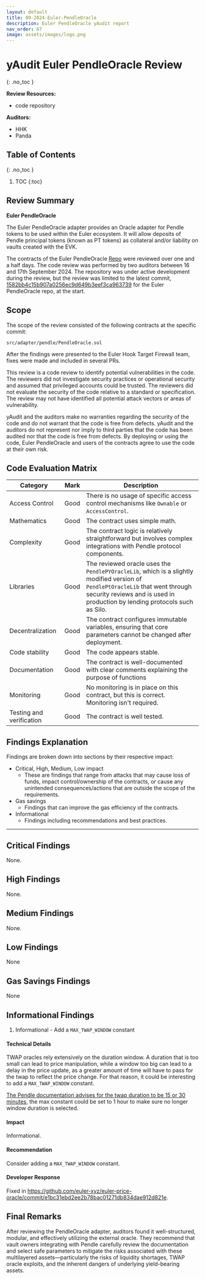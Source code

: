 ```yaml
---
layout: default
title: 09-2024-Euler-PendleOracle
description: Euler PendleOracle yAudit report
nav_order: 67
image: assets/images/logo.png
---
```


# yAudit Euler PendleOracle Review <!-- omit in toc -->
{: .no_toc }

**Review Resources:**

- code repository

**Auditors:**

- HHK
- Panda

## Table of Contents <!-- omit in toc -->
{: .no_toc }

1. TOC
{:toc}

## Review Summary

**Euler PendleOracle**

The Euler PendleOracle adapter provides an Oracle adapter for Pendle tokens to be used within the Euler ecosystem. It will allow deposits of Pendle principal tokens (known as PT tokens) as collateral and/or liability on vaults created with the EVK.

The contracts of the Euler PendleOracle [Repo](https://github.com/euler-xyz/euler-price-oracle) were reviewed over one and a half days. The code review was performed by two auditors between 16 and 17th September 2024. The repository was under active development during the review, but the review was limited to the latest commit, [1582bb4c15b907a0256ec9d649b3eef3ca963739](https://github.com/euler-xyz/euler-price-oracle/blob/1582bb4c15b907a0256ec9d649b3eef3ca963739/) for the Euler PendleOracle repo, at the start.

## Scope

The scope of the review consisted of the following contracts at the specific commit:

```
src/adapter/pendle/PendleOracle.sol
```

After the findings were presented to the Euler Hook Target Firewall team, fixes were made and included in several PRs.

This review is a code review to identify potential vulnerabilities in the code. The reviewers did not investigate security practices or operational security and assumed that privileged accounts could be trusted. The reviewers did not evaluate the security of the code relative to a standard or specification. The review may not have identified all potential attack vectors or areas of vulnerability.

yAudit and the auditors make no warranties regarding the security of the code and do not warrant that the code is free from defects. yAudit and the auditors do not represent nor imply to third parties that the code has been audited nor that the code is free from defects. By deploying or using the code, Euler PendleOracle and users of the contracts agree to use the code at their own risk.

## Code Evaluation Matrix

| Category                 | Mark | Description                                                                                                                                                                                                   |
| ------------------------ | ---- | ------------------------------------------------------------------------------------------------------------------------------------------------------------------------------------------------------------- |
| Access Control           | Good | There is no usage of specific access control mechanisms like `Ownable` or `AccessControl`.                                                                                                                    |
| Mathematics              | Good | The contract uses simple math.                                                                                                                                                                                |
| Complexity               | Good | The contract logic is relatively straightforward but involves complex integrations with Pendle protocol components.                                                                                           |
| Libraries                | Good | The reviewed oracle uses the `PendlePYOracleLib`, which is a slightly modified version of `PendlePtOracleLib` that went through security reviews and is used in production by lending protocols such as Silo. |
| Decentralization         | Good | The contract configures immutable variables, ensuring that core parameters cannot be changed after deployment.                                                                                                |
| Code stability           | Good | The code appears stable.                                                                                                                                                                                      |
| Documentation            | Good | The contract is well-documented with clear comments explaining the purpose of functions                                                                                                                       |
| Monitoring               | Good | No monitoring is in place on this contract, but this is correct. Monitoring isn't required.                                                                                                                   |
| Testing and verification | Good | The contract is well tested.                                                                                                                                                                                  |

## Findings Explanation

Findings are broken down into sections by their respective impact:

- Critical, High, Medium, Low impact
  - These are findings that range from attacks that may cause loss of funds, impact control/ownership of the contracts, or cause any unintended consequences/actions that are outside the scope of the requirements.
- Gas savings
  - Findings that can improve the gas efficiency of the contracts.
- Informational
  - Findings including recommendations and best practices.

---

## Critical Findings

None.

## High Findings

None.

## Medium Findings

None.

## Low Findings

None

## Gas Savings Findings

None


## Informational Findings

1. Informational - Add a `MAX_TWAP_WINDOW` constant

#### Technical Details

TWAP oracles rely extensively on the duration window. A duration that is too small can lead to price manipulation, while a window too big can lead to a delay in the price update, as a greater amount of time will have to pass for the twap to reflect the price change. For that reason, it could be interesting to add a `MAX_TWAP_WINDOW` constant.

[The Pendle documentation advises for the twap duration to be 15 or 30 minutes](https://docs.pendle.finance/Developers/Oracles/HowToIntegratePtAndLpOracle#second-choose-a-market--duration), the max constant could be set to 1 hour to make sure no longer window duration is selected.

#### Impact

Informational.

#### Recommendation

Consider adding a `MAX_TWAP_WINDOW` constant.

#### Developer Response

Fixed in https://github.com/euler-xyz/euler-price-oracle/commit/e1bc31ebd2ee2b78bac01271db834dae912d821e.

## Final Remarks

After reviewing the PendleOracle adapter, auditors found it well-structured, modular, and effectively utilizing the external oracle. They recommend that vault owners integrating with Pendle carefully review the documentation and select safe parameters to mitigate the risks associated with these multilayered assets—particularly the risks of liquidity shortages, TWAP oracle exploits, and the inherent dangers of underlying yield-bearing assets.
